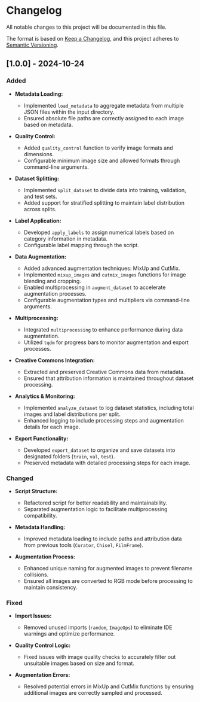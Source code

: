 # Changelog

All notable changes to this project will be documented in this file.

The format is based on [Keep a Changelog](https://keepachangelog.com/en/1.0.0/),
and this project adheres to [Semantic Versioning](https://semver.org/spec/v2.0.0.html).

## [1.0.0] - 2024-10-24

### Added

- **Metadata Loading:**
  - Implemented `load_metadata` to aggregate metadata from multiple JSON files within the input directory.
  - Ensured absolute file paths are correctly assigned to each image based on metadata.

- **Quality Control:**
  - Added `quality_control` function to verify image formats and dimensions.
  - Configurable minimum image size and allowed formats through command-line arguments.

- **Dataset Splitting:**
  - Implemented `split_dataset` to divide data into training, validation, and test sets.
  - Added support for stratified splitting to maintain label distribution across splits.

- **Label Application:**
  - Developed `apply_labels` to assign numerical labels based on category information in metadata.
  - Configurable label mapping through the script.

- **Data Augmentation:**
  - Added advanced augmentation techniques: MixUp and CutMix.
  - Implemented `mixup_images` and `cutmix_images` functions for image blending and cropping.
  - Enabled multiprocessing in `augment_dataset` to accelerate augmentation processes.
  - Configurable augmentation types and multipliers via command-line arguments.

- **Multiprocessing:**
  - Integrated `multiprocessing` to enhance performance during data augmentation.
  - Utilized `tqdm` for progress bars to monitor augmentation and export processes.

- **Creative Commons Integration:**
  - Extracted and preserved Creative Commons data from metadata.
  - Ensured that attribution information is maintained throughout dataset processing.

- **Analytics & Monitoring:**
  - Implemented `analyze_dataset` to log dataset statistics, including total images and label distributions per split.
  - Enhanced logging to include processing steps and augmentation details for each image.

- **Export Functionality:**
  - Developed `export_dataset` to organize and save datasets into designated folders (`train`, `val`, `test`).
  - Preserved metadata with detailed processing steps for each image.

### Changed

- **Script Structure:**
  - Refactored script for better readability and maintainability.
  - Separated augmentation logic to facilitate multiprocessing compatibility.

- **Metadata Handling:**
  - Improved metadata loading to include paths and attribution data from previous tools (`Curator`, `Chisel`, `FilmFrame`).

- **Augmentation Process:**
  - Enhanced unique naming for augmented images to prevent filename collisions.
  - Ensured all images are converted to RGB mode before processing to maintain consistency.

### Fixed

- **Import Issues:**
  - Removed unused imports (`random`, `ImageOps`) to eliminate IDE warnings and optimize performance.

- **Quality Control Logic:**
  - Fixed issues with image quality checks to accurately filter out unsuitable images based on size and format.

- **Augmentation Errors:**
  - Resolved potential errors in MixUp and CutMix functions by ensuring additional images are correctly sampled and processed.
